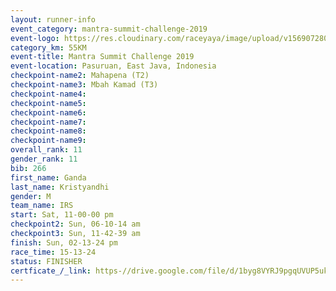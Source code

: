 ```yaml
---
layout: runner-info 
event_category: mantra-summit-challenge-2019 
event-logo: https://res.cloudinary.com/raceyaya/image/upload/v1569072809/logo/mantra-image_segrbx.jpg
category_km: 55KM 
event-title: Mantra Summit Challenge 2019 
event-location: Pasuruan, East Java, Indonesia 
checkpoint-name2: Mahapena (T2) 
checkpoint-name3: Mbah Kamad (T3) 
checkpoint-name4: 
checkpoint-name5: 
checkpoint-name6: 
checkpoint-name7: 
checkpoint-name8: 
checkpoint-name9: 
overall_rank: 11
gender_rank: 11
bib: 266
first_name: Ganda
last_name: Kristyandhi
gender: M
team_name: IRS
start: Sat, 11-00-00 pm
checkpoint2: Sun, 06-10-14 am
checkpoint3: Sun, 11-42-39 am
finish: Sun, 02-13-24 pm
race_time: 15-13-24
status: FINISHER
certficate_/_link: https-//drive.google.com/file/d/1byg8VYRJ9pgqUVUP5uk3I70rW6aDFBGY/view?usp=sharing
---
```

